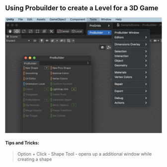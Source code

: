 ## Using Probuilder to create a Level for a 3D Game


![UNITY IDE Probuilder](https://github.com/aveekroy/unity-probuilder/blob/main/Images/PB.jpg)

#### Tips and Tricks:

> Option + Click - Shape Tool - opens up a additional window while creating a shape

